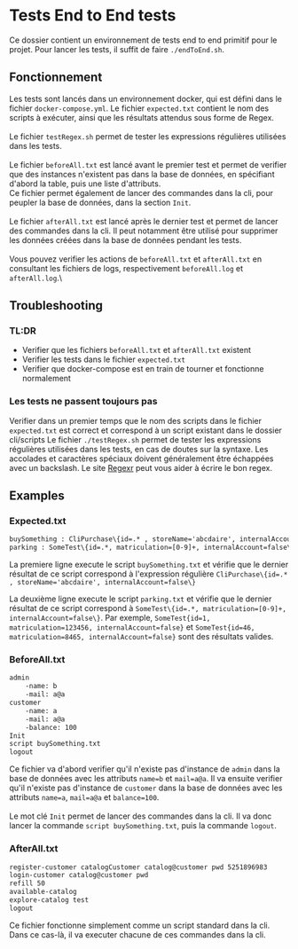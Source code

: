 # Tests End to End tests

Ce dossier contient un environnement de tests end to end primitif pour le projet.
Pour lancer les tests, il suffit de faire `./endToEnd.sh`.

## Fonctionnement

Les tests sont lancés dans un environnement docker, qui est défini dans le fichier `docker-compose.yml`.
Le fichier `expected.txt` contient le nom des scripts à exécuter, ainsi que les résultats attendus sous forme de
Regex.\
\
Le fichier `testRegex.sh` permet de tester les expressions régulières utilisées dans les tests.\
\
Le fichier `beforeAll.txt` est lancé avant le premier test et permet de verifier que des instances n'existent pas dans
la base de données, en spécifiant d'abord la table, puis une liste d'attributs.\
Ce fichier permet également de lancer des commandes dans la cli, pour peupler la base de données, dans la
section `Init`. \
\
Le fichier `afterAll.txt` est lancé après le dernier test et permet de lancer des commandes dans la cli. Il peut
notamment être utilisé pour supprimer les données créées dans la base de données pendant les tests.\
\
Vous pouvez verifier les actions de `beforeAll.txt` et `afterAll.txt` en consultant les fichiers de logs, respectivement
`beforeAll.log` et `afterAll.log`.\

## Troubleshooting

### TL:DR

+ Verifier que les fichiers `beforeAll.txt` et `afterAll.txt` existent
+ Verifier les tests dans le fichier `expected.txt`
+ Verifier que docker-compose est en train de tourner et fonctionne normalement

### Les tests ne passent toujours pas

Verifier dans un premier temps que le nom des scripts dans le fichier `expected.txt` est correct et correspond à un
script existant dans le dossier cli/scripts
Le fichier `./testRegex.sh` permet de tester les expressions régulières utilisées dans les tests, en cas de doutes sur
la syntaxe. Les accolades et caractères spéciaux doivent généralement être échappées avec un backslash. Le
site [Regexr](https://regexr.com/) peut vous aider à écrire le bon regex.

## Examples

### Expected.txt

```txt
buySomething : CliPurchase\{id=.* , storeName='abcdaire', internalAccount=false\}
parking : SomeTest\{id=.*, matriculation=[0-9]+, internalAccount=false\}
```

La premiere ligne execute le script `buySomething.txt` et vérifie que le dernier résultat de ce script correspond à
l'expression régulière `CliPurchase\{id=.* , storeName='abcdaire', internalAccount=false\}`

La deuxième ligne execute le script `parking.txt` et vérifie que le dernier résultat de ce script correspond
à `SomeTest\{id=.*, matriculation=[0-9]+, internalAccount=false\}`.
Par exemple, `SomeTest{id=1, matriculation=123456, internalAccount=false}`
et `SomeTest{id=46, matriculation=8465, internalAccount=false}` sont des résultats valides.

### BeforeAll.txt

```txt
admin
    -name: b
    -mail: a@a
customer
    -name: a
    -mail: a@a
    -balance: 100
Init
script buySomething.txt
logout
```

Ce fichier va d'abord verifier qu'il n'existe pas d'instance de `admin` dans la base de données avec les
attributs `name=b` et `mail=a@a`.
Il va ensuite verifier qu'il n'existe pas d'instance de `customer` dans la base de données avec les
attributs `name=a`, `mail=a@a` et `balance=100`. \
\
Le mot clé `Init` permet de lancer des commandes dans la cli. Il va donc lancer la commande `script buySomething.txt`,
puis la commande `logout`.

### AfterAll.txt

```txt
register-customer catalogCustomer catalog@customer pwd 5251896983
login-customer catalog@customer pwd
refill 50
available-catalog
explore-catalog test
logout
```

[//]: # (TODO modifier afterAll apres l'ajout des commandes delete)
Ce fichier fonctionne simplement comme un script standard dans la cli. Dans ce cas-là, il va executer chacune de ces
commandes dans la cli.